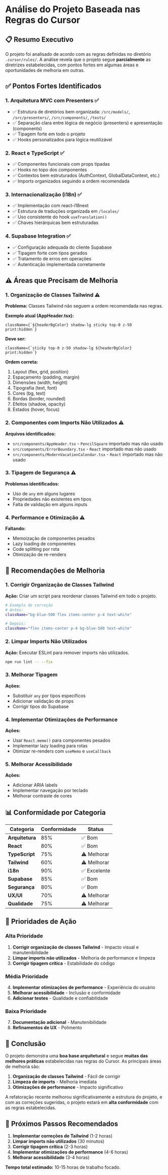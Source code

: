 # Análise do Projeto Baseada nas Regras do Cursor

## 📋 Resumo Executivo

O projeto foi analisado de acordo com as regras definidas no diretório `.cursor/rules/`. A análise revela que o projeto segue **parcialmente** as diretrizes estabelecidas, com pontos fortes em algumas áreas e oportunidades de melhoria em outras.

## ✅ Pontos Fortes Identificados

### 1. **Arquitetura MVC com Presenters** ✅

- ✅ Estrutura de diretórios bem organizada: `/src/models/`, `/src/presenters/`, `/src/components/`, `/tests/`
- ✅ Separação clara entre lógica de negócio (presenters) e apresentação (components)
- ✅ Tipagem forte em todo o projeto
- ✅ Hooks personalizados para lógica reutilizável

### 2. **React e TypeScript** ✅

- ✅ Componentes funcionais com props tipadas
- ✅ Hooks no topo dos componentes
- ✅ Contextos bem estruturados (AuthContext, GlobalDataContext, etc.)
- ✅ Imports organizados seguindo a ordem recomendada

### 3. **Internacionalização (i18n)** ✅

- ✅ Implementação com react-i18next
- ✅ Estrutura de traduções organizada em `/locales/`
- ✅ Uso consistente do hook `useTranslation()`
- ✅ Chaves hierárquicas bem estruturadas

### 4. **Supabase Integration** ✅

- ✅ Configuração adequada do cliente Supabase
- ✅ Tipagem forte com tipos gerados
- ✅ Tratamento de erros em operações
- ✅ Autenticação implementada corretamente

## ⚠️ Áreas que Precisam de Melhoria

### 1. **Organização de Classes Tailwind** ⚠️

**Problema:** Classes Tailwind não seguem a ordem recomendada nas regras.

**Exemplo atual (AppHeader.tsx):**

```tsx
className={`${headerBgColor} shadow-lg sticky top-0 z-50 print:hidden`}
```

**Deve ser:**

```tsx
className={`sticky top-0 z-50 shadow-lg ${headerBgColor} print:hidden`}
```

**Ordem correta:**

1. Layout (flex, grid, position)
2. Espaçamento (padding, margin)
3. Dimensões (width, height)
4. Tipografia (text, font)
5. Cores (bg, text)
6. Bordas (border, rounded)
7. Efeitos (shadow, opacity)
8. Estados (hover, focus)

### 2. **Componentes com Imports Não Utilizados** ⚠️

**Arquivos identificados:**

- `src/components/AppHeader.tsx` - `PencilSquare` importado mas não usado
- `src/components/ErrorBoundary.tsx` - `React` importado mas não usado
- `src/components/ModernVacationCalendar.tsx` - `React` importado mas não usado

### 3. **Tipagem de Segurança** ⚠️

**Problemas identificados:**

- Uso de `any` em alguns lugares
- Propriedades não existentes em tipos
- Falta de validação em alguns inputs

### 4. **Performance e Otimização** ⚠️

**Faltando:**

- Memoização de componentes pesados
- Lazy loading de componentes
- Code splitting por rota
- Otimização de re-renders

## 🔧 Recomendações de Melhoria

### 1. **Corrigir Organização de Classes Tailwind**

**Ação:** Criar um script para reordenar classes Tailwind em todo o projeto.

```bash
# Exemplo de correção
# Antes:
className="bg-blue-500 flex items-center p-4 text-white"

# Depois:
className="flex items-center p-4 bg-blue-500 text-white"
```

### 2. **Limpar Imports Não Utilizados**

**Ação:** Executar ESLint para remover imports não utilizados.

```bash
npm run lint -- --fix
```

### 3. **Melhorar Tipagem**

**Ações:**

- Substituir `any` por tipos específicos
- Adicionar validação de props
- Corrigir tipos do Supabase

### 4. **Implementar Otimizações de Performance**

**Ações:**

- Usar `React.memo()` para componentes pesados
- Implementar lazy loading para rotas
- Otimizar re-renders com `useMemo` e `useCallback`

### 5. **Melhorar Acessibilidade**

**Ações:**

- Adicionar ARIA labels
- Implementar navegação por teclado
- Melhorar contraste de cores

## 📊 Conformidade por Categoria

| Categoria       | Conformidade | Status       |
| --------------- | ------------ | ------------ |
| **Arquitetura** | 85%          | ✅ Bom       |
| **React**       | 80%          | ✅ Bom       |
| **TypeScript**  | 75%          | ⚠️ Melhorar  |
| **Tailwind**    | 60%          | ⚠️ Melhorar  |
| **i18n**        | 90%          | ✅ Excelente |
| **Supabase**    | 85%          | ✅ Bom       |
| **Segurança**   | 80%          | ✅ Bom       |
| **UX/UI**       | 70%          | ⚠️ Melhorar  |
| **Qualidade**   | 75%          | ⚠️ Melhorar  |

## 🎯 Prioridades de Ação

### **Alta Prioridade**

1. **Corrigir organização de classes Tailwind** - Impacto visual e manutenibilidade
2. **Limpar imports não utilizados** - Melhoria de performance e limpeza
3. **Corrigir tipagem crítica** - Estabilidade do código

### **Média Prioridade**

4. **Implementar otimizações de performance** - Experiência do usuário
5. **Melhorar acessibilidade** - Inclusão e conformidade
6. **Adicionar testes** - Qualidade e confiabilidade

### **Baixa Prioridade**

7. **Documentação adicional** - Manutenibilidade
8. **Refinamentos de UX** - Polimento

## 📝 Conclusão

O projeto demonstra uma **boa base arquitetural** e segue **muitas das melhores práticas** estabelecidas nas regras do Cursor. As principais áreas de melhoria são:

1. **Organização de classes Tailwind** - Fácil de corrigir
2. **Limpeza de imports** - Melhoria imediata
3. **Otimizações de performance** - Impacto significativo

A refatoração recente melhorou significativamente a estrutura do projeto, e com as correções sugeridas, o projeto estará em **alta conformidade** com as regras estabelecidas.

## 🚀 Próximos Passos Recomendados

1. **Implementar correções de Tailwind** (1-2 horas)
2. **Limpar imports não utilizados** (30 minutos)
3. **Corrigir tipagem crítica** (2-3 horas)
4. **Implementar otimizações de performance** (4-6 horas)
5. **Melhorar acessibilidade** (3-4 horas)

**Tempo total estimado:** 10-15 horas de trabalho focado.
